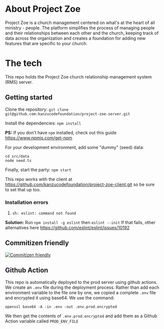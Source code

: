 # About Project Zoe

Project Zoe is a church management centered on what's at the heart of all ministry - people. The platform simplifies the process of managing people and their relationships between each other and the church, keeping track of data across the organization and creates a foundation for adding new features that are specific to your church.

# The tech

This repo holds the Project Zoe church relationship management system (RMS) server. 

## Getting started

Clone the repository:
`git clone git@github.com:kanzucodefoundation/project-zoe-server.git`

Install the dependencies:
`npm install`

**PS:** If you don't have `npm` installed, check out this guide https://www.npmjs.com/get-npm

For your development environment, add some "dummy" (seed) data:

```
cd src/data
node seed.ts
```

Finally, start the party:
`npm start`

This repo works with the client at https://github.com/kanzucodefoundation/project-zoe-client.git so be sure to set that up too.


### Installation errors
1. `sh: eslint: command not found`

**Solution:** Run `npm install -g eslint` then `eslint --init`
If that fails, other alternatives here https://github.com/eslint/eslint/issues/10192

## Commitizen friendly
[![Commitizen friendly](https://img.shields.io/badge/commitizen-friendly-brightgreen.svg)](http://commitizen.github.io/cz-cli/)


## Github Action
This repo is automatically deployed to the prod server using github actions. We create an `.env` file during the deployment process. Rather than add each environment variable to the file one by one, we copied a complete `.env` file and encrypted it using base64. We use the command:

```
openssl base64 -A -in .env -out .env.prod.encrypted
```

We then get the contents of `.env.prod.encrypted` and add them as a Github Action variable called `PROD_ENV_FILE`




